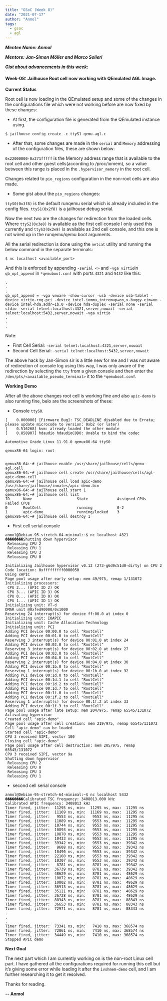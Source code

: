 ```yaml
---
title: "GSoC (Week 8)"
date: "2021-07-17"
author: "Anmol"
tags: 
  - gsoc
  - agl
---
```


***Mentee Name: Anmol***



***Mentors: Jan-Simon Möller and Marco Solieri***


***Gist about advancements in this week:***


#### Week-08: Jailhouse Root cell now working with QEmulated AGL Image.

**Current Status**

Root cell is now loading in the QEmulated setup and some of the changes in the configurations file which were not working before are now fixed by these changes:

- At first, the configuration file is generated from the QEmulated instance using.

```
$ jailhouse config create -c ttyS1 qemu-agl.c
```
- After that, some changes are made in the `serial` and `Memory` addressing of the configuration files, these are shown below:

`0x22000000-0x271fffff` is the Memory address range that is available to the root cell and other guest cells(according to /proc/iomem), so a value between this range is placed in the `.hypervisor_memory` in the root cell.

Changes related to `pio_regions` configuration in the non-root cells are also made.

- Some gist about the `pio_regions` changes: 

`ttyS0(0x3f8)`  is the default runqemu serial which is already included in the config files.
`ttyS1(0x2f8)` is a  jailhouse debug serial.

Now the next two are the changes for redirection from the loaded cells. Where `ttyS2(0x3e8)`  is available as the first cell console I only used this currently and `ttyS3(0x2e8)`  is available as 2nd cell console, and this one is not wired up in the runqemu/qemu boot arguments.

All the serial redirection is done using the `netcat` utility and running the below command in the separate terminals:
```
$ nc localhost <available_port>
```
And this is enforced by appending `-serial <>` and `-vga virtio`in `qb_opt_append` in `*qemuboot.conf` with ports `4321` and `5432` like this:

```
.
.
.
qb_opt_append = -vga vmware -show-cursor -usb -device usb-tablet -device virtio-rng-pci -device intel-iommu,intremap=on,x-buggy-eim=on -device intel-hda,addr=1b.0 -device hda-duplex -serial none -serial stdio -serial telnet:localhost:4321,server,nowait -serial telnet:localhost:5432,server,nowait -vga virtio
.
.
.
```

Note: 
- First Cell Serial: `-serial telnet:localhost:4321,server,nowait`
- Second Cell Serial: `-serial telnet:localhost:5432,server,nowait`

The above hack by Jan-Simon sir is a little new for me and I was not aware of redirection of console log using this way, I was only aware of the redirection by selecting the `tty` from a given console and then enter the `/dev/pts/<available_pseudo_terminal>` it to the `*qemuboot.conf`.

**Working Demo**

After all the above changes root cell is working fine and also `apic-demo` is also running fine, belo are the screenshots of these:

- Console `ttyS0`.

```
[    0.000000] [Firmware Bug]: TSC_DEADLINE disabled due to Errata; please update microcode to version: 0xb2 (or later)
[    0.516268] kvm: already loaded the other module
[    0.858907] hdaudio hdaudioC0D0: Unable to bind the codec

Automotive Grade Linux 11.91.0 qemux86-64 ttyS0

qemux86-64 login: root


qemux86-64:~# jailhouse enable /usr/share/jailhouse/cells/qemu-agl.cell 
qemux86-64:~# jailhouse cell create /usr/share/jailhouse/cells/agl-apic-demo.cell 
qemux86-64:~# jailhouse cell load apic-demo /usr/share/jailhouse/inmates/apic-demo.bin 
qemux86-64:~# jailhouse cell start 1
qemux86-64:~# jailhouse cell list  
ID      Name                    State             Assigned CPUs           Failed CPUs             
0       RootCell                running           0-2                                             
1       apic-demo               running/locked    3                                               
qemux86-64:~# jailhouse cell destroy 1

```
- First cell serial console

```
anmol@Debian-95-stretch-64-minimal:~$ nc localhost 4321
��������Shutting down hypervisor
 Releasing CPU 2
 Releasing CPU 1
 Releasing CPU 3
 Releasing CPU 0

Initializing Jailhouse hypervisor v0.12 (273-g6d9c51d0-dirty) on CPU 2
Code location: 0xfffffffff0000050
Using xAPIC
Page pool usage after early setup: mem 49/975, remap 1/131072
Initializing processors:
 CPU 2... (APIC ID 2) OK
 CPU 3... (APIC ID 3) OK
 CPU 0... (APIC ID 0) OK
 CPU 1... (APIC ID 1) OK
Initializing unit: VT-d
DMAR unit @0xfed90000/0x1000
Reserving 24 interrupt(s) for device ff:00.0 at index 0
Initializing unit: IOAPIC
Initializing unit: Cache Allocation Technology
Initializing unit: PCI
Adding PCI device 00:00.0 to cell "RootCell"
Adding PCI device 00:01.0 to cell "RootCell"
Reserving 3 interrupt(s) for device 00:01.0 at index 24
Adding PCI device 00:02.0 to cell "RootCell"
Reserving 3 interrupt(s) for device 00:02.0 at index 27
Adding PCI device 00:03.0 to cell "RootCell"
Adding PCI device 00:04.0 to cell "RootCell"
Reserving 2 interrupt(s) for device 00:04.0 at index 30
Adding PCI device 00:1b.0 to cell "RootCell"
Reserving 1 interrupt(s) for device 00:1b.0 at index 32
Adding PCI device 00:1d.0 to cell "RootCell"
Adding PCI device 00:1d.1 to cell "RootCell"
Adding PCI device 00:1d.2 to cell "RootCell"
Adding PCI device 00:1d.7 to cell "RootCell"
Adding PCI device 00:1f.0 to cell "RootCell"
Adding PCI device 00:1f.2 to cell "RootCell"
Reserving 1 interrupt(s) for device 00:1f.2 at index 33
Adding PCI device 00:1f.3 to cell "RootCell"
Page pool usage after late setup: mem 204/975, remap 65545/131072
Activating hypervisor
Created cell "apic-demo"
Page pool usage after cell creation: mem 219/975, remap 65545/131072
Cell "apic-demo" can be loaded
Started cell "apic-demo"
CPU 3 received SIPI, vector 100
Closing cell "apic-demo"
Page pool usage after cell destruction: mem 205/975, remap 65545/131072
CPU 3 received SIPI, vector 9a
Shutting down hypervisor
 Releasing CPU 2
 Releasing CPU 0
 Releasing CPU 3
 Releasing CPU 1
```


- second cell serial console

```
anmol@Debian-95-stretch-64-minimal:~$ nc localhost 5432
��������Calibrated TSC frequency: 3408013.000 kHz
Calibrated APIC frequency: 3408013 kHz
Timer fired, jitter:  11295 ns, min:  11295 ns, max:  11295 ns
Timer fired, jitter:  11169 ns, min:  11169 ns, max:  11295 ns
Timer fired, jitter:   9553 ns, min:   9553 ns, max:  11295 ns
Timer fired, jitter:  11089 ns, min:   9553 ns, max:  11295 ns
Timer fired, jitter:  10744 ns, min:   9553 ns, max:  11295 ns
Timer fired, jitter:  10893 ns, min:   9553 ns, max:  11295 ns
Timer fired, jitter:  10870 ns, min:   9553 ns, max:  11295 ns
Timer fired, jitter:  10433 ns, min:   9553 ns, max:  11295 ns
Timer fired, jitter:  39342 ns, min:   9553 ns, max:  39342 ns
Timer fired, jitter:   9608 ns, min:   9553 ns, max:  39342 ns
Timer fired, jitter:  10490 ns, min:   9553 ns, max:  39342 ns
Timer fired, jitter:  22160 ns, min:   9553 ns, max:  39342 ns
Timer fired, jitter:  10307 ns, min:   9553 ns, max:  39342 ns
Timer fired, jitter:   8781 ns, min:   8781 ns, max:  39342 ns
Timer fired, jitter:  36739 ns, min:   8781 ns, max:  39342 ns
Timer fired, jitter:  48629 ns, min:   8781 ns, max:  48629 ns
Timer fired, jitter:  10072 ns, min:   8781 ns, max:  48629 ns
Timer fired, jitter:  10802 ns, min:   8781 ns, max:  48629 ns
Timer fired, jitter:  36913 ns, min:   8781 ns, max:  48629 ns
Timer fired, jitter:  35121 ns, min:   8781 ns, max:  48629 ns
Timer fired, jitter:  36728 ns, min:   8781 ns, max:  48629 ns
Timer fired, jitter:  88343 ns, min:   8781 ns, max:  88343 ns
Timer fired, jitter:  36653 ns, min:   8781 ns, max:  88343 ns
Timer fired, jitter:  72971 ns, min:   8781 ns, max:  88343 ns
.
.
.
Timer fired, jitter:  73341 ns, min:   7410 ns, max: 368574 ns
Timer fired, jitter:  72861 ns, min:   7410 ns, max: 368574 ns
Timer fired, jitter:  34449 ns, min:   7410 ns, max: 368574 ns
Stopped APIC demo
```
**Next Goal**

The next part which I am currently working on is the non-root Linux cell part. I have gathered all the configurations required for running this cell but it’s giving some error while loading it after the `ivshmem-demo` cell, and I am further researching it to get it resolved.


Thanks for reading.


**-- Anmol**

